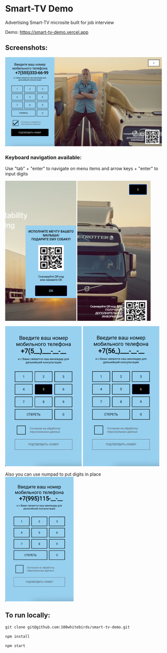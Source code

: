 <h1> Smart-TV Demo </h1>

Advertising Smart-TV microsite built for job interview 

Demo: https://smart-tv-demo.vercel.app

<h2> Screenshots: </h2>

<img src="screenshots/screenshot.png" width="800">

<h3> Keyboard navigation available:</h3>
Use "tab" + "enter" to navigate on menu items and arrow keys + "enter" to input digits
<p float="left">
 <img src="screenshots/navigation1.png" height="450">
 <img src="screenshots/navigation4.png" height="450">
</p>
<p float="left">
 <img src="screenshots/navigation2.png" height="450">
 <img src="screenshots/navigation3.png" height="450">
</p>
Also you can use numpad to put digits in place
<img src="screenshots/keyboardInput.png" height="400">


<h2> To run locally: </h2>
 
```
git clone git@github.com:100whitebirds/smart-tv-demo.git
```
```
npm install
```
```
npm start
```
